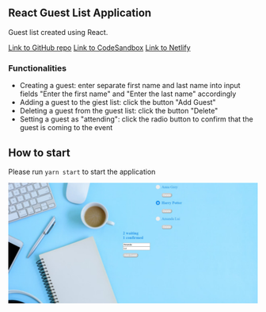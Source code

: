 ## React Guest List Application

Guest list created using React.

[Link to GitHub repo](https://github.com/anastasiia-lk/react-guest-list)
[Link to CodeSandbox](https://codesandbox.io/s/recursing-snow-5x881)
[Link to Netlify](https://priceless-pike-8d087b.netlify.app/)

### Functionalities

- Creating a guest: enter separate first name and last name into input fields "Enter the first name" and "Enter the last name" accordingly
- Adding a guest to the giest list: click the button "Add Guest"
- Deleting a guest from the guest list: click the button "Delete"
- Setting a guest as "attending": click the radio button to confirm that the guest is coming to the event

## How to start

Please run `yarn start` to start the application

![Screenshot](./src/screenshot.jpg)
